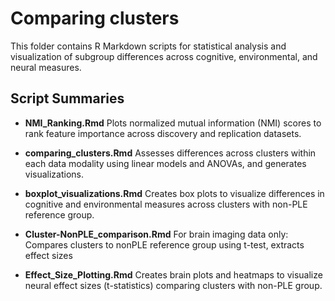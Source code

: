 # Comparing clusters

This folder contains R Markdown scripts for statistical analysis and visualization of subgroup differences across cognitive, environmental, and neural measures.

## Script Summaries

- **NMI_Ranking.Rmd**
Plots normalized mutual information (NMI) scores to rank feature importance across discovery and replication datasets.

- **comparing_clusters.Rmd**
Assesses differences across clusters within each data modality using linear models and ANOVAs, and generates visualizations.

- **boxplot_visualizations.Rmd**
Creates box plots to visualize differences in cognitive and environmental measures across clusters with non-PLE reference group.

- **Cluster-NonPLE_comparison.Rmd**
For brain imaging data only: Compares clusters to nonPLE reference group using t-test, extracts effect sizes

- **Effect_Size_Plotting.Rmd**
Creates brain plots and heatmaps to visualize neural effect sizes (t-statistics) comparing clusters with non-PLE group.
  
